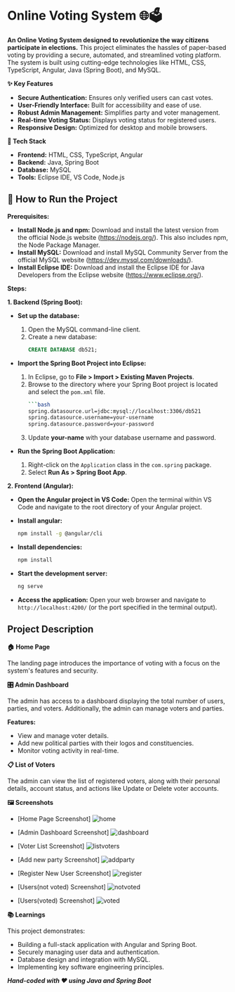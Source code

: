 # Online Voting System 🌐🗳️

**An Online Voting System designed to revolutionize the way citizens participate in elections.** This project eliminates the hassles of paper-based voting by providing a secure, automated, and streamlined voting platform. The system is built using cutting-edge technologies like HTML, CSS, TypeScript, Angular, Java (Spring Boot), and MySQL.

**✨ Key Features**

* **Secure Authentication:** Ensures only verified users can cast votes.
* **User-Friendly Interface:** Built for accessibility and ease of use.
* **Robust Admin Management:** Simplifies party and voter management.
* **Real-time Voting Status:** Displays voting status for registered users.
* **Responsive Design:** Optimized for desktop and mobile browsers.

**🔧 Tech Stack**

* **Frontend:** HTML, CSS, TypeScript, Angular
* **Backend:** Java, Spring Boot
* **Database:** MySQL
* **Tools:** Eclipse IDE, VS Code, Node.js

## **🚀 How to Run the Project**

**Prerequisites:**

* **Install Node.js and npm:** Download and install the latest version from the official Node.js website (https://nodejs.org/). This also includes npm, the Node Package Manager.
* **Install MySQL:** Download and install MySQL Community Server from the official MySQL website (https://dev.mysql.com/downloads/). 
* **Install Eclipse IDE:** Download and install the Eclipse IDE for Java Developers from the Eclipse website (https://www.eclipse.org/).

**Steps:**

**1. Backend (Spring Boot):**

   * **Set up the database:**
      1. Open the MySQL command-line client.
      2. Create a new database: 
         ```sql
         CREATE DATABASE db521;
         ```

   * **Import the Spring Boot Project into Eclipse:**
      1. In Eclipse, go to **File > Import > Existing Maven Projects**.
      2. Browse to the directory where your Spring Boot project is located and select the `pom.xml` file.
         ```bash
         ```bash
         spring.datasource.url=jdbc:mysql://localhost:3306/db521
         spring.datasource.username=your-username
         spring.datasource.password=your-password
         ```
      3. Update **your-name** with your database username and password.
         

   * **Run the Spring Boot Application:**
      1. Right-click on the `Application` class in the `com.spring` package.
      2. Select **Run As > Spring Boot App**.

**2. Frontend (Angular):**

   * **Open the Angular project in VS Code:** Open the terminal within VS Code and navigate to the root directory of your Angular project.
   *  **Install angular:**
      ```bash
      npm install -g @angular/cli
      ```
   * **Install dependencies:**
      ```bash
      npm install
      ```

   * **Start the development server:**
      ```bash
      ng serve
      ```

   * **Access the application:** Open your web browser and navigate to `http://localhost:4200/` (or the port specified in the terminal output).

## **Project Description**

**🏠 Home Page**

The landing page introduces the importance of voting with a focus on the system's features and security.

**🎛️ Admin Dashboard**

The admin has access to a dashboard displaying the total number of users, parties, and voters. Additionally, the admin can manage voters and parties.

**Features:**

* View and manage voter details.
* Add new political parties with their logos and constituencies.
* Monitor voting activity in real-time.

**📋 List of Voters**

The admin can view the list of registered voters, along with their personal details, account status, and actions like Update or Delete voter accounts.

**🖼️ Screenshots**

* [Home Page Screenshot]
![home](https://github.com/user-attachments/assets/aed1fa6d-fecb-44f0-9cff-674a989a730a)

* [Admin Dashboard Screenshot]
![dashboard](https://github.com/user-attachments/assets/bc5b6999-328b-4d88-853c-8bada26c9ea6)

* [Voter List Screenshot]
![listvoters](https://github.com/user-attachments/assets/45937d23-6d7c-48ca-82ea-8392fa6ed227)
* [Add new party Screenshot]
![addparty](https://github.com/user-attachments/assets/4b16e953-5f71-4f53-a18d-9643f0f475a3)
* [Register New User Screenshot]
![register](https://github.com/user-attachments/assets/33e6b876-049d-4357-8691-339df5fb44c6)
* [Users(not voted) Screenshot]
![notvoted](https://github.com/user-attachments/assets/42ee4c4c-bfaf-49c0-a73d-79b194924d35)
* [Users(voted) Screenshot]
![voted](https://github.com/user-attachments/assets/3eca57df-d00c-4708-aa3d-8ca06b0fd6d2)

**📚 Learnings**

This project demonstrates:

* Building a full-stack application with Angular and Spring Boot.
* Securely managing user data and authentication.
* Database design and integration with MySQL.
* Implementing key software engineering principles.

***Hand-coded with ❤️ using Java and Spring Boot***
